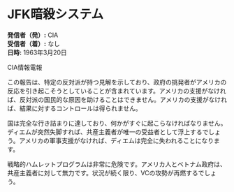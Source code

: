 # JFK暗殺システム

**発信者（発）:** CIA  
**受信者（着）:** なし  
**日時:** 1963年3月20日  

CIA情報電報

この報告は、特定の反対派が持つ見解を示しており、政府の挑発者がアメリカの反応を引き起こそうとしていることが含まれています。アメリカの支援がなければ、反対派の国民的な原因を助けることはできません。アメリカの支援がなければ、結果に対するコントロールは得られません。

国は完全な行き詰まりに達しており、何かがすぐに起こらなければなりません。ディエムが突然失脚すれば、共産主義者が唯一の受益者として浮上するでしょう。アメリカの軍事支援がなければ、ディエムは完全に失われることになります。

戦略的ハムレットプログラムは非常に危険です。アメリカ人とベトナム政府は、共産主義者に対して無力です。状況が続く限り、VCの攻勢が再燃するでしょう。